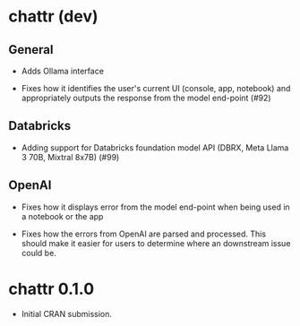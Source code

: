 # chattr (dev)

## General

* Adds Ollama interface

* Fixes how it identifies the user's current UI (console, app, notebook) and
appropriately outputs the response from the model end-point (#92)

## Databricks

* Adding support for Databricks foundation model API (DBRX, Meta Llama 3 70B,
Mixtral 8x7B) (#99)

## OpenAI

* Fixes how it displays error from the model end-point when being used in a 
notebook or the app

* Fixes how the errors from OpenAI are parsed and processed. This should make
it easier for users to determine where an downstream issue could be.

# chattr 0.1.0

* Initial CRAN submission.

